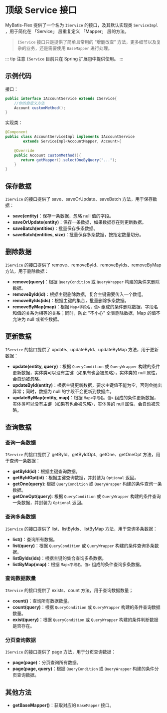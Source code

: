 # 顶级 Service 接口

MyBatis-Flex 提供了一个名为 `IService` 的接口，及其默认实现类 `ServiceImpl` ，用于简化在 「Service」 层重复定义 「Mapper」 层的方法。

> `IService` 接口只是提供了简单且常用的 “增删改查” 方法，更多细节以及复杂的业务，还是需要使用 `BaseMapper` 进行处理。

::: tip 注意
`IService` 目前只在 Spring 扩展包中提供使用。
:::

## 示例代码

接口：

```java
public interface IAccountService extends IService{
    //你的自定义方法
    Account customMethod();
}
```

实现类：

```java
@Component
public class AccountServiceImpl implements IAccountService
        extends ServiceImpl<AccountMapper, Account>{
    
    @Override
    public Account customMethod(){
       return getMapper().selectOneByQuery("...");
    }
}
```

## 保存数据

`IService` 的接口提供了 save、saveOrUpdate、saveBatch 方法，用于保存数据：

- **save(entity)**：保存一条数据，忽略 null 值的字段。
- **saveOrUpdate(entity)**：保存一条数据，如果数据存在则更新数据。
- **saveBatch(entities)**：批量保存多条数据。
- **saveBatch(entities, size)**：批量保存多条数据，按指定数量切分。


## 删除数据

`IService` 的接口提供了 remove、removeById、removeByIds、removeByMap 方法，用于删除数据：

- **remove(query)**：根据 `QueryCondition` 或 `QueryWrapper` 构建的条件来删除数据。
- **removeById(id)**：根据主键删除数据，复合主键需要传入一个数组。
- **removeByIds(ids)**：根据主键的集合，批量删除多条数据。
- **removeByMap(map)**：根据 `Map<字段名，值>` 组成的条件删除数据，字段名和值的关系为相等的关系；同时，防止 "不小心" 全表删除数据，Map 的值不允许为 null 或者空数据。


## 更新数据

`IService` 的接口提供了 update、updateById、updateByMap 方法，用于更新数据：

- **update(entity, query)**：根据 `QueryCondition` 或 `QueryWrapper` 构建的条件更新数据，实体类可以没有主键（如果有也会被忽略），实体类的 null 属性，会自动被忽略。
- **updateById(entity)**：根据主键更新数据，要求主键值不能为空，否则会抛出异常；同时，数据为 null 的字段不会更新到数据库。
- **updateByMap(entity, map)**：根据 `Map<字段名，值>` 组成的条件更新数据，实体类可以没有主键（如果有也会被忽略），实体类的 null 属性，会自动被忽略。


## 查询数据

### 查询一条数据

`IService` 的接口提供了 getById、getByIdOpt、getOne、getOneOpt 方法，用于查询一条数据：

- **getById(id)**：根据主键查询数据。
- **getByIdOpt(id)**：根据主键查询数据，并封装为 `Optional` 返回。
- **getOne(query)**: 根据 `QueryCondition` 或 `QueryWrapper` 构建的条件查询一条数据。
- **getOneOpt(query)**: 根据 `QueryCondition` 或 `QueryWrapper` 构建的条件查询一条数据，并封装为 `Optional` 返回。

### 查询多条数据

`IService` 的接口提供了 list、listByIds、listByMap 方法，用于查询多条数据：

- **list()**：查询所有数据。
- **list(query)**：根据 `QueryCondition` 或 `QueryWrapper` 构建的条件查询多条数据。
- **listByIds(ids)**：根据主键的集合查询多条数据。
- **listByMap(map)**：根据 `Map<字段名，值>` 组成的条件查询多条数据。

### 查询数据数量

`IService` 的接口提供了 exists、count 方法，用于查询数据数量；

- **count()**：查询所有数据数量。
- **count(query)**：根据 `QueryCondition` 或 `QueryWrapper` 构建的条件查询数据数量。
- **exist(query)**：根据 `QueryCondition` 或 `QueryWrapper` 构建的条件判断数据是否存在。

### 分页查询数据

`IService` 的接口提供了 page 方法，用于分页查询数据：

- **page(page)**：分页查询所有数据。
- **page(page, query)**：根据 `QueryCondition` 或 `QueryWrapper` 构建的条件分页查询数据。

## 其他方法

- **getBaseMapper()**：获取对应的 `BaseMapper` 接口。